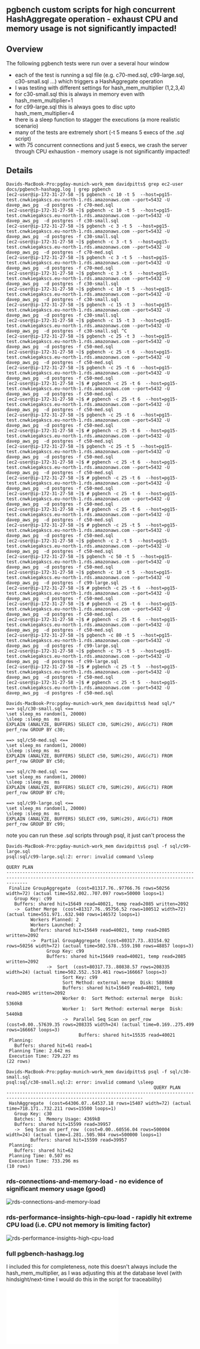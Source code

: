 ## pgbench custom scripts for high concurrent HashAggregate operation - exhaust CPU and memory usage is not significantly impacted!



## Overview 


The following pgbench tests were run over a several hour window
* each of the test is running a sql file (e.g. c70-med.sql,  c99-large.sql, c30-small.sql ...) which triggers a HashAggregate operation
* I was testing with different settings for hash_mem_multiplier (1,2,3,4)
* for c30-small.sql this is always in memory even with hash_mem_multiplier=1
* for c99-large.sql this is always goes to disc upto hash_mem_multiplier=4
* there is a sleep function to stagger the executions (a more realistic scenario)
* many of the tests are extremely short (-t 5 means 5 execs of the .sql script)
* with 75 concurrent connections and just 5 execs, we crash the server through CPU exhaustion - memory usage is not significantly impacted!

## Details 


```
Davids-MacBook-Pro:pgday-munich-work_mem davidpitts$ grep ec2-user docs/pgbench-hashagg.log | grep pgbench
[ec2-user@ip-172-31-27-58 ~]$ pgbench -c 10 -t 5  --host=pg15-test.cnwkiegakscs.eu-north-1.rds.amazonaws.com --port=5432 -U davep_aws_pg  -d postgres -f c70-med.sql
[ec2-user@ip-172-31-27-58 ~]$ pgbench -c 10 -t 5  --host=pg15-test.cnwkiegakscs.eu-north-1.rds.amazonaws.com --port=5432 -U davep_aws_pg  -d postgres -f c30-small.sql
[ec2-user@ip-172-31-27-58 ~]$ pgbench -c 3 -t 5  --host=pg15-test.cnwkiegakscs.eu-north-1.rds.amazonaws.com --port=5432 -U davep_aws_pg  -d postgres -f c30-small.sql
[ec2-user@ip-172-31-27-58 ~]$ pgbench -c 3 -t 5  --host=pg15-test.cnwkiegakscs.eu-north-1.rds.amazonaws.com --port=5432 -U davep_aws_pg  -d postgres -f c70-med.sql
[ec2-user@ip-172-31-27-58 ~]$ pgbench -c 3 -t 5  --host=pg15-test.cnwkiegakscs.eu-north-1.rds.amazonaws.com --port=5432 -U davep_aws_pg  -d postgres -f c70-med.sql
[ec2-user@ip-172-31-27-58 ~]$ pgbench -c 3 -t 5  --host=pg15-test.cnwkiegakscs.eu-north-1.rds.amazonaws.com --port=5432 -U davep_aws_pg  -d postgres -f c30-small.sql
[ec2-user@ip-172-31-27-58 ~]$ pgbench -c 10 -t 5  --host=pg15-test.cnwkiegakscs.eu-north-1.rds.amazonaws.com --port=5432 -U davep_aws_pg  -d postgres -f c30-small.sql
[ec2-user@ip-172-31-27-58 ~]$ pgbench -c 15 -t 3  --host=pg15-test.cnwkiegakscs.eu-north-1.rds.amazonaws.com --port=5432 -U davep_aws_pg  -d postgres -f c30-small.sql
[ec2-user@ip-172-31-27-58 ~]$ pgbench -c 15 -t 3  --host=pg15-test.cnwkiegakscs.eu-north-1.rds.amazonaws.com --port=5432 -U davep_aws_pg  -d postgres -f c30-small.sql ^C
[ec2-user@ip-172-31-27-58 ~]$ pgbench -c 25 -t 3  --host=pg15-test.cnwkiegakscs.eu-north-1.rds.amazonaws.com --port=5432 -U davep_aws_pg  -d postgres -f c50-med.sql
[ec2-user@ip-172-31-27-58 ~]$ pgbench -c 25 -t 6  --host=pg15-test.cnwkiegakscs.eu-north-1.rds.amazonaws.com --port=5432 -U davep_aws_pg  -d postgres -f c50-med.sql
[ec2-user@ip-172-31-27-58 ~]$ pgbench -c 25 -t 6  --host=pg15-test.cnwkiegakscs.eu-north-1.rds.amazonaws.com --port=5432 -U davep_aws_pg  -d postgres -f c50-med.sql
[ec2-user@ip-172-31-27-58 ~]$ # pgbench -c 25 -t 6  --host=pg15-test.cnwkiegakscs.eu-north-1.rds.amazonaws.com --port=5432 -U davep_aws_pg  -d postgres -f c50-med.sql
[ec2-user@ip-172-31-27-58 ~]$ # pgbench -c 25 -t 6  --host=pg15-test.cnwkiegakscs.eu-north-1.rds.amazonaws.com --port=5432 -U davep_aws_pg  -d postgres -f c50-med.sql
[ec2-user@ip-172-31-27-58 ~]$ pgbench -c 25 -t 6  --host=pg15-test.cnwkiegakscs.eu-north-1.rds.amazonaws.com --port=5432 -U davep_aws_pg  -d postgres -f c50-med.sql
[ec2-user@ip-172-31-27-58 ~]$ # pgbench -c 25 -t 6  --host=pg15-test.cnwkiegakscs.eu-north-1.rds.amazonaws.com --port=5432 -U davep_aws_pg  -d postgres -f c50-med.sql
[ec2-user@ip-172-31-27-58 ~]$ pgbench -c 25 -t 5  --host=pg15-test.cnwkiegakscs.eu-north-1.rds.amazonaws.com --port=5432 -U davep_aws_pg  -d postgres -f c50-med.sql
[ec2-user@ip-172-31-27-58 ~]$ # pgbench -c 25 -t 6  --host=pg15-test.cnwkiegakscs.eu-north-1.rds.amazonaws.com --port=5432 -U davep_aws_pg  -d postgres -f c50-med.sql
[ec2-user@ip-172-31-27-58 ~]$ # pgbench -c 25 -t 6  --host=pg15-test.cnwkiegakscs.eu-north-1.rds.amazonaws.com --port=5432 -U davep_aws_pg  -d postgres -f c50-med.sql
[ec2-user@ip-172-31-27-58 ~]$ # pgbench -c 25 -t 6  --host=pg15-test.cnwkiegakscs.eu-north-1.rds.amazonaws.com --port=5432 -U davep_aws_pg  -d postgres -f c50-med.sql
[ec2-user@ip-172-31-27-58 ~]$ # pgbench -c 25 -t 6  --host=pg15-test.cnwkiegakscs.eu-north-1.rds.amazonaws.com --port=5432 -U davep_aws_pg  -d postgres -f c50-med.sql
[ec2-user@ip-172-31-27-58 ~]$ # pgbench -c 25 -t 5  --host=pg15-test.cnwkiegakscs.eu-north-1.rds.amazonaws.com --port=5432 -U davep_aws_pg  -d postgres -f c50-med.sql
[ec2-user@ip-172-31-27-58 ~]$ pgbench -c 2 -t 5  --host=pg15-test.cnwkiegakscs.eu-north-1.rds.amazonaws.com --port=5432 -U davep_aws_pg  -d postgres -f c50-med.sql
[ec2-user@ip-172-31-27-58 ~]$ pgbench -c 50 -t 5  --host=pg15-test.cnwkiegakscs.eu-north-1.rds.amazonaws.com --port=5432 -U davep_aws_pg  -d postgres -f c50-med.sql
[ec2-user@ip-172-31-27-58 ~]$ pgbench -c 10 -t 5  --host=pg15-test.cnwkiegakscs.eu-north-1.rds.amazonaws.com --port=5432 -U davep_aws_pg  -d postgres -f c99-large.sql
[ec2-user@ip-172-31-27-58 ~]$ # pgbench -c 25 -t 6  --host=pg15-test.cnwkiegakscs.eu-north-1.rds.amazonaws.com --port=5432 -U davep_aws_pg  -d postgres -f c50-med.sql
[ec2-user@ip-172-31-27-58 ~]$ # pgbench -c 25 -t 6  --host=pg15-test.cnwkiegakscs.eu-north-1.rds.amazonaws.com --port=5432 -U davep_aws_pg  -d postgres -f c50-med.sql
[ec2-user@ip-172-31-27-58 ~]$ # pgbench -c 25 -t 6  --host=pg15-test.cnwkiegakscs.eu-north-1.rds.amazonaws.com --port=5432 -U davep_aws_pg  -d postgres -f c50-med.sql
[ec2-user@ip-172-31-27-58 ~]$ pgbench -c 80 -t 5  --host=pg15-test.cnwkiegakscs.eu-north-1.rds.amazonaws.com --port=5432 -U davep_aws_pg  -d postgres -f c99-large.sql
[ec2-user@ip-172-31-27-58 ~]$ pgbench -c 75 -t 5  --host=pg15-test.cnwkiegakscs.eu-north-1.rds.amazonaws.com --port=5432 -U davep_aws_pg  -d postgres -f c99-large.sql
[ec2-user@ip-172-31-27-58 ~]$ # pgbench -c 25 -t 5  --host=pg15-test.cnwkiegakscs.eu-north-1.rds.amazonaws.com --port=5432 -U davep_aws_pg  -d postgres -f c50-med.sql
[ec2-user@ip-172-31-27-58 ~]$ # pgbench -c 25 -t 5  --host=pg15-test.cnwkiegakscs.eu-north-1.rds.amazonaws.com --port=5432 -U davep_aws_pg  -d postgres -f c50-med.sql
```



```
Davids-MacBook-Pro:pgday-munich-work_mem davidpitts$ head sql/*
==> sql/c30-small.sql <==
\set sleep_ms random(1, 20000)
\sleep :sleep_ms  ms
EXPLAIN (ANALYZE, BUFFERS) SELECT c30, SUM(c29), AVG(c71) FROM perf_row GROUP BY c30;

==> sql/c50-med.sql <==
\set sleep_ms random(1, 20000)
\sleep :sleep_ms  ms
EXPLAIN (ANALYZE, BUFFERS) SELECT c50, SUM(c29), AVG(c71) FROM perf_row GROUP BY c50;

==> sql/c70-med.sql <==
\set sleep_ms random(1, 20000)
\sleep :sleep_ms  ms
EXPLAIN (ANALYZE, BUFFERS) SELECT c70, SUM(c29), AVG(c71) FROM perf_row GROUP BY c70;

==> sql/c99-large.sql <==
\set sleep_ms random(1, 20000)
\sleep :sleep_ms  ms
EXPLAIN (ANALYZE, BUFFERS) SELECT c99, SUM(c29), AVG(c71) FROM perf_row GROUP BY c99;
```


note you can run these .sql scripts through psql, it just can't process the  

```
Davids-MacBook-Pro:pgday-munich-work_mem davidpitts$ psql -f sql/c99-large.sql
psql:sql/c99-large.sql:2: error: invalid command \sleep
                                                                     QUERY PLAN
----------------------------------------------------------------------------------------------------------------------------------------------------
 Finalize GroupAggregate  (cost=81317.76..97766.76 rows=50256 width=72) (actual time=552.002..707.097 rows=50000 loops=1)
   Group Key: c99
   Buffers: shared hit=15649 read=40021, temp read=2085 written=2092
   ->  Gather Merge  (cost=81317.76..95756.52 rows=100512 width=72) (actual time=551.971..632.940 rows=146572 loops=1)
         Workers Planned: 2
         Workers Launched: 2
         Buffers: shared hit=15649 read=40021, temp read=2085 written=2092
         ->  Partial GroupAggregate  (cost=80317.73..83154.92 rows=50256 width=72) (actual time=502.578..559.198 rows=48857 loops=3)
               Group Key: c99
               Buffers: shared hit=15649 read=40021, temp read=2085 written=2092
               ->  Sort  (cost=80317.73..80838.57 rows=208335 width=24) (actual time=502.552..519.461 rows=166667 loops=3)
                     Sort Key: c99
                     Sort Method: external merge  Disk: 5880kB
                     Buffers: shared hit=15649 read=40021, temp read=2085 written=2092
                     Worker 0:  Sort Method: external merge  Disk: 5360kB
                     Worker 1:  Sort Method: external merge  Disk: 5440kB
                     ->  Parallel Seq Scan on perf_row  (cost=0.00..57639.35 rows=208335 width=24) (actual time=0.169..275.499 rows=166667 loops=3)
                           Buffers: shared hit=15535 read=40021
 Planning:
   Buffers: shared hit=61 read=1
 Planning Time: 2.642 ms
 Execution Time: 729.227 ms
(22 rows)

Davids-MacBook-Pro:pgday-munich-work_mem davidpitts$ psql -f sql/c30-small.sql
psql:sql/c30-small.sql:2: error: invalid command \sleep
                                                       QUERY PLAN
-------------------------------------------------------------------------------------------------------------------------
 HashAggregate  (cost=64306.07..64537.18 rows=15407 width=72) (actual time=718.171..732.211 rows=15500 loops=1)
   Group Key: c30
   Batches: 1  Memory Usage: 4369kB
   Buffers: shared hit=15599 read=39957
   ->  Seq Scan on perf_row  (cost=0.00..60556.04 rows=500004 width=24) (actual time=1.281..505.984 rows=500000 loops=1)
         Buffers: shared hit=15599 read=39957
 Planning:
   Buffers: shared hit=62
 Planning Time: 0.507 ms
 Execution Time: 733.296 ms
(10 rows)
```



### rds-connections-and-memory-load - no evidence of significant memory usage (good)

![rds-connections-and-memory-load](rds-connections-and-memory-load.png)

### rds-performance-insights-high-cpu-load - rapidly hit extreme CPU load (i.e. CPU not memory is limiting factor)
![rds-performance-insights-high-cpu-load](rds-performance-insights-high-cpu-load.png)


### full pgbench-hashagg.log

I included this for completeness, note this doesn't always include the hash_mem_multiplier, as I was adjusting this at the database level (with hindsight/next-time I would do this in the script for traceability)

![pgbench-hashagg.log](pgbench-hashagg.log)